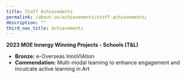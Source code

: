 ```yaml
---
title: Staff Achievements
permalink: /about-us/achievements/staff-achievements/
description: ""
third_nav_title: Achievements
---
```


**2023 MOE Innergy Winning Projects - Schools (T&L)**

*   **Bronze:** e-Overseas InnoVIAtion
*   **Commendation:** Multi-modal learning to enhance engagement and inculcate active learning in Art